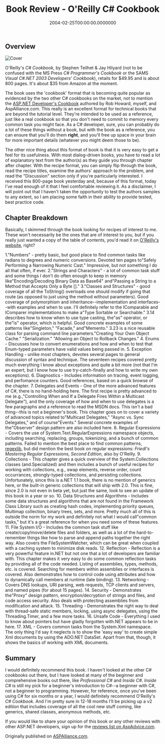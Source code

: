 ﻿---
title: Book Review - O'Reilly C# Cookbook
slug: book-review-oreilly-csharp-cookbook
aliases:
  - /blog/book-review-oreilly-csharp-cookbook/
date: "2004-02-25T00:00:00.0000000"
description: A review of the C# Cookbook from O'Reilly, which uses the format of problem-solution recipes that has been growing in popularity in tech books in the last couple of years. Recommendation - this is a great reference for C# developers.
featuredImage: /img/csharp-cookbook-review.png
---

## Overview

![Cover](/img/csharp-cookbook-cover.jpg)

O'Reilly's *C# Cookbook*, by Stephen Teilhet & Jay Hilyard (not to be confused with the MS Press *C# Programmer's Cookbook* or the SAMS *Visual C#.NET 2003 Developers' Cookbook*), retails for $49.95 and is about 800 pages. It's about $35 from Amazon at the moment.

The book uses the 'cookbook' format that is becoming quite popular as evidenced by the two other C# cookbooks on the market, not to mention the [ASP.NET Developer's Cookbook](http://aspalliance.com/cookbook/) authored by Rob Howard, myself, and AspAlliance.com. This really is an excellent format for technical books that are beyond the tutorial level. They're intended to be used as a reference, just like a real cookbook so that you don't need to commit to memory every common task you might face. As a C# developer, sure, you can probably do a lot of these things without a book, but with the book as a reference, you can ensure that you'll do them **right**, and you'll free up space in your brain for more important details (whatever you might deem those to be).

The other nice thing about this format of book is that it is very easy to get a feel for its usefulness. With most dialog-driven books, you have to read a lot of explanatory text from the author(s) as they guide you through chapter after chapter. With the recipe format, you can simply flip through the book, read the recipe titles, examine the authors' approach to the problem, and read the "Discussion" section only if you're particularly interested. I received this 800-page book yesterday and, because of this format, today I've read enough of it that I feel comfortable reviewing it. As a disclaimer, I will point out that I haven't taken the opportunity to test the authors samples to any extent, so I am placing some faith in their ability to provide tested, best practice code.

## Chapter Breakdown

Basically, I skimmed through the book looking for recipes of interest to me. These won't necessarily be the ones that are of interest to you, but if you really just wanted a copy of the table of contents, you'd read it on [O'Reilly's website](http://www.oreilly.com/catalog/csharpckbk/toc.html), right?

1."Numbers" - pretty basic, but good place to find common tasks like radians to degrees and numeric conversions. Devoted ten pages to"Safely Performing a Narrowing Numeric Cast." Impressive, but not something I do all that often, if ever.
2."Strings and Characters" - a lot of common task stuff and some things I don't do often enough to keep in memory like"Encoding/Decoding Binary Data as Base64" and"Passing a String to a Method that Accepts Only a Byte []."
3."Classes and Structures" - good coverage of all the ToString() overloads one should modify if going that route (as opposed to just using the method without parameters). Good coverage of polymorphism and inheritance--implementation and interfaces--with examples and when to use. I'll definitely refer to the IComparable and IComparer implementations to make a"Type Sortable or Searchable." 3.14 describes how to know when to use type casting, the"as" operator, or the"is" operator, which is helpful. Good concrete examples of some patterns like"Singleton," "Facade," and"Memento." 3.23 is a nice reusable class for parsing command line parameters."Creating Your Own Object Cache." "Serialization." "Allowing an Object to Rollback Changes."
4. Enums - Discusses how to convert enumerations and how and when to test that Enum-typed parameters have valid values being passed in.
5. Exception Handling - unlike most chapters, devotes several pages to general discussion of syntax and technique. The seventeen recipes covered pretty much everything I know about exceptions and quite a bit more (not that I'm an expert, but I know how to use try-catch-finally and how to write my own exceptions).
6. Diagnostics - Includes information on tracing, event logging, and perfomance counters. Good references, based on a quick browse of the chapter.
7. Delegates and Events - One of the more advanced features of C#, there is no hand-holding here. The first recipe is pretty advanced to me (e.g.,"Controlling When and If a Delegate Fires Within a Multicast Delegate"), and the only coverage of how and when to use delegates is a few paragraphs and a reference to read the MSDN docs. This isn't a bad thing--this is not a beginner's book. This chapter goes on to cover a variety of advanced topics related to"Multicast Delegates," "Async vs. Sync Delegates," and of course"Events." Several concrete examples of the"Observer" design pattern are also included here.
8. Regular Expressions - Covers the use of System.Text.RegularExpressions namespace objects, including searching, replacing, groups, tokenizing, and a bunch of common patterns. Failed to mention the best place to find common patterns, [regexlib](http://regexlib.com/), but did mention the best book on regular expressions: *Friedl's Mastering Regular Expressions, Second Edition*, also by O'Reilly.
9. Collections - This chapter gives a quick overview of the System.Collections classes (and.Specialized) and then includes a bunch of useful recipes for working with collections, e.g., swap elements, reverse order, count occurrances, strongly-typed collections, and persisting collections. Unfortunately, since this is a.NET 1.1 book, there is no mention of generics here, or the built-in generic collections that will ship with 2.0. This is fine, since 2.0 is not even in beta yet, but just the same, look to see an update of this book in a year or so.
10. Data Structures and Algorithms - Includes some data structures and algorithms that are not found in the Framework Class Library such as creating hash codes, implementing priority queues, Multimap collection, binary trees, sets, and more. Pretty much all of this is outside the norm for my work and definitely not what I would call"common tasks," but it's a great reference for when you need some of these features.
11. File System I/O - Includes the common task stuff like create/copy/move/delete files and folders, as well as a lot of the hard-to-remember things like how to parse and append paths together the right way. Also covers the FileSystemWatcher, which can be great when coupled with a caching system to minimize disk reads.
12. Reflection - Reflection is a very powerful feature in.NET but not one that a lot of developers are familiar with. This chapter makes it very easy to do some common reflection tasks by providing all of the code needed. Listing of assemblies, types, methods, etc. is covered. Searching for members within assemblies or interfaces is covered. Also demonstrates how to control code using attributes and how to dynamically call members at runtime (late binding).
13. Networking - Covers DNS lookups, URI parsing, web requests, TCP clients and servers, and named pipes (for about 15 pages).
14. Security - Demonstrates the"Proxy" design pattern, encryption/decryption of strings and files, and code access security. Also deals with protecting assemblies from modification and attack.
15. Threading - Demonstrates the right way to deal with thread-safe static members, locking, using async delegates, using the Threading.Timer, and a few more tasks.
16. Unsafe Code - Everything I used to know about pointers but have gladly forgotten with.NET appears to be in here.
17. XML - Covers common tasks from the System.Xml namespace. The only thing I'd say it neglects is to show the 'easy way' to create simple Xml documents by using the ADO.NET DataSet. Apart from that, though, it shows the basics of working with XML documents.

## Summary

I would definitely recommend this book. I haven't looked at the other C# cookbooks out there, but I have looked at many of the beginner and comprehensive books out there, like *Professional C#* and *Inside C#*. *Inside C#* is still my pick for a beginner's introduction to C#--a beginner with C#, not a beginner to programming. However, for reference, once you've been using C# for six months or a year, I would definitely recommend O'Reilly's *C# Cookbook*. And I'm pretty sure in 12-18 months I'll be picking up a v2 edition that includes coverage of all the cool new stuff coming, like generics, shared classes, anonymous methods, etc.

If you would like to share your opinion of this book or any other reviews with other ASP.NET developers, sign up for the [reviews list on AspAdvice.com](http://aspadvice.com/SignUp/list.aspx?l=70&c=16).

Originally published on [ASPAlliance.com](http://aspalliance.com/381_Book_Review_OReilly_C_Cookbook).

